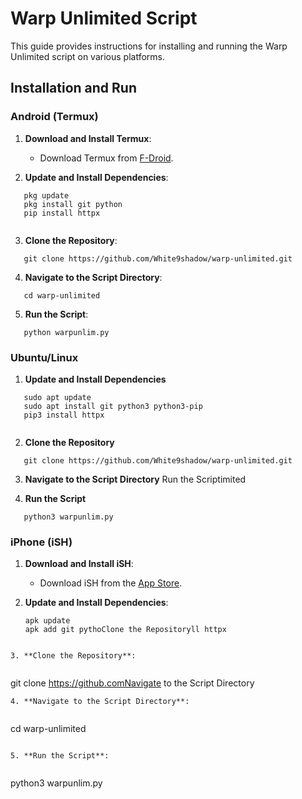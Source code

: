 

# Warp Unlimited Script

This guide provides instructions for installing and running the Warp Unlimited script on various platforms.

## Installation and Run

### Android (Termux)

1. **Download and Install Termux**:
   - Download Termux from [F-Droid](https://f-droid.org/en/packages/com.termux/).

2. **Update and Install Dependencies**:
   
```
   pkg update
   pkg install git python
   pip install httpx
   
  ```

3. **Clone the Repository**:
   
```
   git clone https://github.com/White9shadow/warp-unlimited.git
  ```

4. **Navigate to the Script Directory**:
   
```
   cd warp-unlimited
  ```

5. **Run the Script**:
   
```
   python warpunlim.py
  ```

### Ubuntu/Linux

1. **Update and Install Dependencies**
   
```
   sudo apt update
   sudo apt install git python3 python3-pip
   pip3 install httpx
   
  ```

2. **Clone the Repository**
   
```
   git clone https://github.com/White9shadow/warp-unlimited.git
  ```

3. **Navigate to the Script Directory**
   Run the Scriptimited
  

4. **Run the Script**
   
```
   python3 warpunlim.py
  ```

### iPhone (iSH)

1. **Download and Install iSH**:
   - Download iSH from the [App Store](https://apps.apple.com/us/app/ish-shell/id1436902243).

2. **Update and Install Dependencies**:
   
   ```
   apk update
   apk add git pythoClone the Repositoryll httpx
  ```

3. **Clone the Repository**:
   
```
   git clone https://github.comNavigate to the Script Directory
```
4. **Navigate to the Script Directory**:
   
```
   cd warp-unlimited
  ```

5. **Run the Script**:
   
```
   python3 warpunlim.py
```
